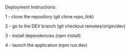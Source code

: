 Deployment Instructions:

1 - clone the repository (git clone _repo_link_)

2 - go to the DEV branch (git checkout remotes/origin/dev)

3 - install dependencies (npm install)

4 - launch the application (npm run dev)
